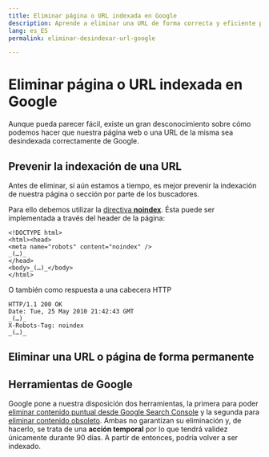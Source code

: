 ```yaml
---
title: Eliminar página o URL indexada en Google
description: Aprende a eliminar una URL de forma correcta y eficiente para que no vuelva a aparecer en Google
lang: es_ES
permalink: eliminar-desindexar-url-google

---
```


# Eliminar página o URL indexada en Google

Aunque pueda parecer fácil, existe un gran desconocimiento sobre cómo podemos hacer que nuestra página web o una URL de la misma sea desindexada correctamente de Google.

## Prevenir la indexación de una URL

Antes de eliminar, si aún estamos a tiempo, es mejor prevenir la indexación de nuestra página o sección por parte de los buscadores.

Para ello debemos utilizar la [directiva **noindex**](https://developers.google.com/search/reference/robots_meta_tag). Ésta puede ser implementada a través del header de la página:

```
<!DOCTYPE html>
<html><head>
<meta name="robots" content="noindex" />
_(…)_
</head>
<body>_(…)_</body>
</html>
```
O también como respuesta a una cabecera HTTP

```
HTTP/1.1 200 OK
Date: Tue, 25 May 2010 21:42:43 GMT
_(…)_
X-Robots-Tag: noindex
_(…)_
```


## Eliminar una URL o página de forma permanente



## Herramientas de Google

Google pone a nuestra disposición dos herramientas, la primera para poder [eliminar contenido puntual desde Google Search Console](https://www.google.com/webmasters/tools/url-removal) y la segunda para [eliminar contenido obsoleto](https://www.google.com/webmasters/tools/removals). Ambas no garantizan su eliminación y, de hacerlo, se trata de una **acción temporal** por lo que tendrá validez únicamente durante 90 días. A partir de entonces, podría volver a ser indexado.
<!--stackedit_data:
eyJoaXN0b3J5IjpbLTE4NDc5OTgxNDZdfQ==
-->